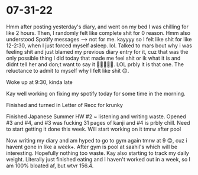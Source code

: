# 07-31-22

Hmm after posting yesterday's diary, and went on my bed I was chilling for like 2 hours. Then, I randomly felt like complete shit for 0 reason. Hmm also understood Spotify messages --> not for me. kayyyy so I felt like shit for like 12-2:30, when I just forced myself asleep. lol. Talked to mars bout why i was feeling shit and just blamed my previous diary entry for it, cuz that was the only possible thing I did today that made me feel shit or ik what it is and didnt tell her and don;t want to say it 🤔🤔🤔🤔🤔. LOL prbly it is that one. The reluctance to admit to myself why I felt like shit 😊. 

Woke up at 9:30, kinda late

Kay well working on fixing my spotify today for some time in the morning.

Finished and turned in Letter of Recc for krunky

Finished Japanese Summer HW #2 ~ listening and writing waste. Opened #3 and #4, and #3 was fucking 31 pages of kanji and #4 is prbly chill. Need to start getting it done this week. Will start working on it tmrw after pool 

Now writing my diary and am hyped to go to gym again tmrw at 9 😊, cuz i havent gone in like a week+. After gym is pool at saahil's which will be interesting. Hopefully nothing too waste. Kay also starting to track my daily weight. Literally just finished eating and I haven't worked out in a week, so I am 100% bloated af, but wtvr 156.4.
